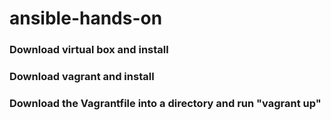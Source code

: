 # ansible-hands-on

### Download virtual box and install
### Download vagrant and install
### Download the Vagrantfile into a directory and run "vagrant up"
